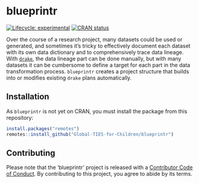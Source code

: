 
<!-- README.md is generated from README.Rmd. Please edit that file -->

# blueprintr

<!-- badges: start -->

[![Lifecycle:
experimental](https://img.shields.io/badge/lifecycle-experimental-orange.svg)](https://www.tidyverse.org/lifecycle/#experimental)
[![CRAN
status](https://www.r-pkg.org/badges/version/blueprintr)](https://CRAN.R-project.org/package=blueprintr)
<!-- badges: end -->

Over the course of a research project, many datasets could be used or
generated, and sometimes it’s tricky to effectively document each
dataset with its own data dictionary and to comprehensively trace data
lineage. With [`drake`](https://github.com/ropensci/drake), the data
lineage part can be done manually, but with many datasets it can be
cumbersome to define a target for each part in the data transformation
process. `blueprintr` creates a project structure that builds into or
modifies existing `drake` plans automatically.

## Installation

As `blueprintr` is not yet on CRAN, you must install the package from
this repository:

``` r
install.packages("remotes")
remotes::install_github("Global-TIES-for-Children/blueprintr")
```

## Contributing

Please note that the ‘blueprintr’ project is released with a
[Contributor Code of Conduct](.github/CODE_OF_CONDUCT.md). By
contributing to this project, you agree to abide by its terms.
